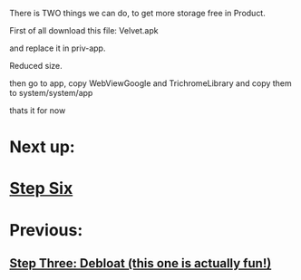There is TWO things we can do, to get more storage free in Product.

First of all download this file: Velvet.apk

and replace it in priv-app. 

Reduced size.

then go to app, copy WebViewGoogle and TrichromeLibrary and copy them to system/system/app 

thats it for now

# Next up:

# [Step Six]()

# Previous:

## [Step Three: Debloat (this one is actually fun!) ](./debloat.md)
